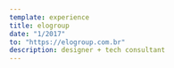 ```yaml
---
template: experience
title: elogroup
date: "1/2017"
to: "https://elogroup.com.br"
description: designer + tech consultant
---
```

